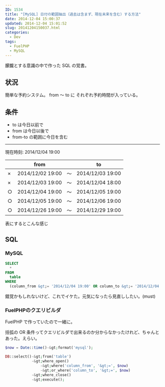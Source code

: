 ```yaml
---
ID: 1534
title: "[MySQL] 日付の範囲抽出（過去は含まず、現在未来を含む）する方法"
date: 2014-12-04 15:00:37
updated: 2014-12-04 15:01:52
slug: 20141204150037.html
categories:
  - Dev
tags:
  - FuelPHP
  - MySQL
---
```


朦朧とする意識の中で作った SQL の覚書。

<!--more-->
<h2>状況</h2>
簡単な予約システム。
from ～ to に  それぞれ予約時間が入っている。

<h2>条件</h2>
<ul>
<li>to は今日以前で</li>
<li>from は今日以後で</li>
<li>from-to の範囲に今日を含む</li>
</ul>

<hr>

現在時刻: 2014/12/04 19:00

<table class="table">
<thead>
<tr>
  <th>　</th>
  <th>from</th>
  <th>　</th>
  <th>to</th>
</tr>
</thead>
<tbody><tr class="danger">
  <td class="text-center">×</td>
  <td>2014/12/02 19:00</td>
  <td class="text-center">～</td>
  <td>2014/12/03 19:00</td>
</tr>
<tr class="danger">
  <td class="text-center">×</td>
  <td>2014/12/03 19:00</td>
  <td class="text-center">～</td>
  <td>2014/12/04 18:00</td>
</tr>
<tr class="success">
  <td class="text-center">○</td>
  <td>2014/12/04 19:00</td>
  <td class="text-center">～</td>
  <td>2014/12/05 19:00</td>
</tr>
<tr class="success">
  <td class="text-center">○</td>
  <td>2014/12/05 19:00</td>
  <td class="text-center">～</td>
  <td>2014/12/06 19:00</td>
</tr>
<tr class="success">
  <td class="text-center">○</td>
  <td>2014/12/26 19:00</td>
  <td class="text-center">～</td>
  <td>2014/12/29 19:00</td>
</tr>
</tbody></table>

表にするとこんな感じ

<h2>SQL</h2>
<h3>MySQL</h3>

```sql
SELECT
  *
FROM
  table
WHERE
  (column_from &gt;= '2014/12/04 19:00' OR column_to &gt;= '2014/12/04 19:00')
```

錯覚かもしれないけど、これでイケた。元気になったら見直ししたい。(must)

<h3>FuelPHPのクエリビルダ</h3>
FuelPHP で作っていたので一緒に。

括弧の OR 条件ってクエリビルダで出来るのか分からなかったけれど、ちゃんとあった。えらい。

```php
$now = Date::time()-&gt;format('mysql');

DB::select()-&gt;from('table')
            -&gt;where_open()
                -&gt;where('column_from', '&gt;=', $now)
                -&gt;or_where('column_to', '&gt;=', $now)
            -&gt;where_close()
            -&gt;execute();
```

